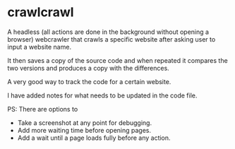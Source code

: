 # crawlcrawl

A headless (all actions are done in the background without opening a browser) webcrawler that crawls a specific website after asking user to input a website name. 

It then saves a copy of the source code and when repeated it compares the two versions and produces a copy with the differences. 

A very good way to track the code for a certain website. 

I have added notes for what needs to be updated in the code file. 

PS: There are options to 

- Take a screenshot at any point for debugging. 
- Add more waiting time before opening pages. 
- Add a wait until a page loads fully before any action. 


